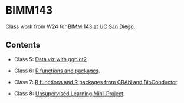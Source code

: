 # BIMM143
Class work from W24 for [BIMM 143 at UC San Diego](https://bioboot.github.io/bimm143_W24/).

## Contents

- Class 5: [Data viz with ggplot2](https://github.com/a-acid/bimm143/blob/main/class05/class05.pdf).

- Class 6: [R functions and packages](https://github.com/a-acid/bimm143/blob/main/class06/class06.pdf).

- Class 7: [R functions and R packages from CRAN and BioConductor](https://github.com/a-acid/bimm143/blob/main/class07/class07.pdf).

- Class 8: [Unsupervised Learning Mini-Project](https://github.com/a-acid/bimm143/blob/main/class%2008/class08.pdf).
